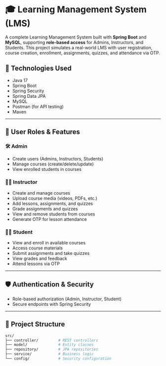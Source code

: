 # 🎓 Learning Management System (LMS)

A complete Learning Management System built with **Spring Boot** and **MySQL**, supporting **role-based access** for Admins, Instructors, and Students. This project simulates a real-world LMS with user registration, course creation, enrollment, assignments, quizzes, and attendance via OTP.

## 🔧 Technologies Used

- Java 17
- Spring Boot
- Spring Security
- Spring Data JPA
- MySQL
- Postman (for API testing)
- Maven

---

## 👥 User Roles & Features

### 🛠 Admin
- Create users (Admins, Instructors, Students)
- Manage courses (create/delete/update)
- View enrolled students in courses

### 👨‍🏫 Instructor
- Create and manage courses
- Upload course media (videos, PDFs, etc.)
- Add lessons, assignments, and quizzes
- Grade assignments and quizzes
- View and remove students from courses
- Generate OTP for lesson attendance

### 👩‍🎓 Student
- View and enroll in available courses
- Access course materials
- Submit assignments and take quizzes
- View grades and feedback
- Attend lessons via OTP

---

## 🛡️ Authentication & Security

- Role-based authorization (Admin, Instructor, Student)
- Secure endpoints with Spring Security

---

## 📁 Project Structure

```bash
src/
├── controller/         # REST controllers
├── model/              # Entity classes
├── repository/         # JPA repositories
├── service/            # Business logic
└── config/             # Security configuration

